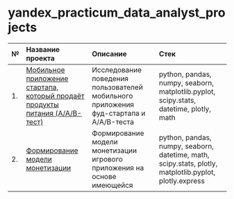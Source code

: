 # yandex_practicum_data_analyst_projects

| № | Название проекта | Описание | Стек |
| :---------------------- | :---------------------- | :---------------------- | :---------------------- |
| 1. | [Мобильное приложение стартапа, который продаёт продукты питания (A/A/B-тест)](food_startup_mobile_app_users_behavior_AAB_test) | Исследование поведения пользователей мобильного приложения фуд-стартапа и A/A/B-теста | python, pandas, numpy, seaborn, matplotlib.pyplot, scipy.stats, datetime, plotly, math |
| 2. | [Формирование модели монетизации](formation_of_the_game_monetization_model) | Формирование модели монетизации игрового приложения на основе имеющейся | python, pandas, numpy, seaborn, datetime, math, scipy.stats, plotly, matplotlib.pyplot, plotly.express |
